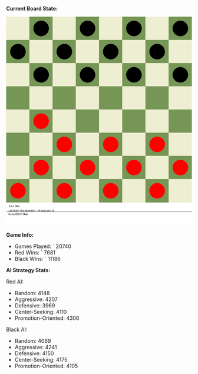 
**Current Board State:**  
<!-- START_GIF -->
![Checkers Game](./checkers_game.gif)
<!-- END_GIF -->

**Game Info:**  
- Games Played: `<!-- GAMES_PLAYED --> 20740
- Red Wins: `<!-- RED_WINS --> 7681
- Black Wins: `<!-- BLACK_WINS --> 11186

<!-- AI_STATS -->
**AI Strategy Stats:**

Red AI:
- Random: 4148
- Aggressive: 4207
- Defensive: 3969
- Center-Seeking: 4110
- Promotion-Oriented: 4306

Black AI:
- Random: 4069
- Aggressive: 4241
- Defensive: 4150
- Center-Seeking: 4175
- Promotion-Oriented: 4105
